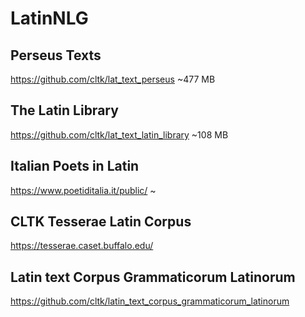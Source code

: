 # LatinNLG

## Perseus Texts
https://github.com/cltk/lat_text_perseus
~477 MB

## The Latin Library
https://github.com/cltk/lat_text_latin_library
~108 MB

## Italian Poets in Latin
https://www.poetiditalia.it/public/
~

## CLTK Tesserae Latin Corpus
https://tesserae.caset.buffalo.edu/

## Latin text Corpus Grammaticorum Latinorum
https://github.com/cltk/latin_text_corpus_grammaticorum_latinorum